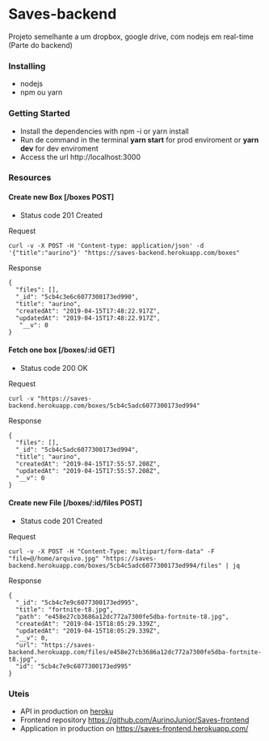 # Saves-backend
Projeto semelhante a um dropbox, google drive, com nodejs em real-time (Parte do backend) 

### Installing
* nodejs
* npm ou yarn

### Getting Started

* Install the dependencies with npm -i or yarn install
* Run de command in the terminal **yarn start** for prod enviroment or **yarn dev** for dev enviroment
* Access the url http://localhost:3000

### Resources

#### Create new Box [/boxes POST]

* Status code 201 Created

Request

```
curl -v -X POST -H 'Content-type: application/json' -d '{"title":"aurino"}' "https://saves-backend.herokuapp.com/boxes"
```

Response
```
{
  "files": [],
  "_id": "5cb4c3e6c6077300173ed990",
  "title": "aurino",
  "createdAt": "2019-04-15T17:48:22.917Z",
  "updatedAt": "2019-04-15T17:48:22.917Z",
   "__v": 0
}
```

#### Fetch one box [/boxes/:id GET]

* Status code 200 OK

Request
```
curl -v "https://saves-backend.herokuapp.com/boxes/5cb4c5adc6077300173ed994"
```

Response
```
{
  "files": [],
  "_id": "5cb4c5adc6077300173ed994",
  "title": "aurino",
  "createdAt": "2019-04-15T17:55:57.208Z",
  "updatedAt": "2019-04-15T17:55:57.208Z",
  "__v": 0
}

```

#### Create new File [/boxes/:id/files POST]

* Status code 201 Created

Request
```
curl -v -X POST -H "Content-Type: multipart/form-data" -F "file=@/home/arquivo.jpg" "https://saves-backend.herokuapp.com/boxes/5cb4c5adc6077300173ed994/files" | jq
```

Response
```
{
  "_id": "5cb4c7e9c6077300173ed995",
  "title": "fortnite-t8.jpg",
  "path": "e458e27cb3686a12dc772a7300fe5dba-fortnite-t8.jpg",
  "createdAt": "2019-04-15T18:05:29.339Z",
  "updatedAt": "2019-04-15T18:05:29.339Z",
  "__v": 0,
  "url": "https://saves-backend.herokuapp.com/files/e458e27cb3686a12dc772a7300fe5dba-fortnite-t8.jpg",
  "id": "5cb4c7e9c6077300173ed995"
}
```

### Uteis
* API in production on [heroku](https://saves-backend.herokuapp.com/)
* Frontend repository https://github.com/AurinoJunior/Saves-frontend
* Application in production on https://saves-frontend.herokuapp.com/
